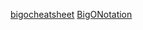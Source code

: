 [bigocheatsheet](https://bigocheatsheet.io/)
[BigONotation](https://cooervo.github.io/Algorithms-DataStructures-BigONotation/index.html)
